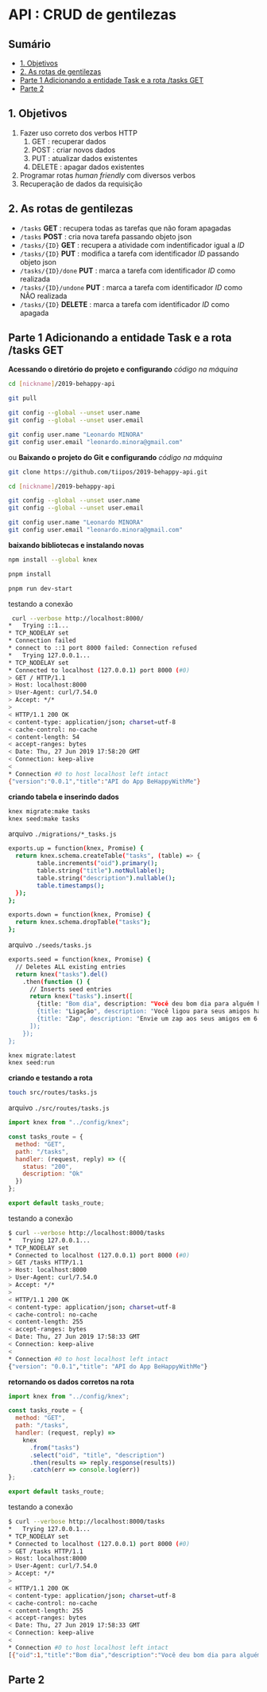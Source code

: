 # [](#header) API : CRUD de gentilezas <!-- omit in toc -->

## Sumário <!-- omit in toc -->

- [1. Objetivos](#1-Objetivos)
- [2. As rotas de gentilezas](#2-As-rotas-de-gentilezas)
- [Parte 1 Adicionando a entidade Task e a rota /tasks GET](#Parte-1-Adicionando-a-entidade-Task-e-a-rota-tasks-GET)
- [Parte 2](#Parte-2)

## 1. Objetivos

1. Fazer uso correto dos verbos HTTP
   1. GET : recuperar dados
   2. POST : criar novos dados
   3. PUT : atualizar dados existentes
   4. DELETE : apagar dados existentes
2. Programar rotas _human friendly_ com diversos verbos
3. Recuperação de dados da requisição

## 2. As rotas de gentilezas

- `/tasks` **GET** : recupera todas as tarefas que não foram apagadas
- `/tasks` **POST** : cria nova tarefa passando objeto json
- `/tasks/{ID}` **GET** : recupera a atividade com indentificador igual a _ID_
- `/tasks/{ID}` **PUT** : modifica a tarefa com identificador _ID_ passando objeto json
- `/tasks/{ID}/done` **PUT** : marca a tarefa com identificador _ID_ como realizada
- `/tasks/{ID}/undone` **PUT** : marca a tarefa com identificador _ID_ como NÃO realizada
- `/tasks/{ID}` **DELETE** : marca a tarefa com identificador _ID_ como apagada

## Parte 1 Adicionando a entidade Task e a rota /tasks GET

**Acessando o diretório do projeto e configurando** _código na máquina_

```sh
cd [nickname]/2019-behappy-api

git pull

git config --global --unset user.name
git config --global --unset user.email

git config user.name "Leonardo MINORA"
git config user.email "leonardo.minora@gmail.com"

```

ou **Baixando o projeto do Git e configurando** _código na máquina_

```sh
git clone https://github.com/tiipos/2019-behappy-api.git

cd [nickname]/2019-behappy-api

git config --global --unset user.name
git config --global --unset user.email

git config user.name "Leonardo MINORA"
git config user.email "leonardo.minora@gmail.com"

```

**baixando bibliotecas e instalando novas**

```sh
npm install --global knex

pnpm install

pnpm run dev-start
```

testando a conexão

```sh
 curl --verbose http://localhost:8000/
*   Trying ::1...
* TCP_NODELAY set
* Connection failed
* connect to ::1 port 8000 failed: Connection refused
*   Trying 127.0.0.1...
* TCP_NODELAY set
* Connected to localhost (127.0.0.1) port 8000 (#0)
> GET / HTTP/1.1
> Host: localhost:8000
> User-Agent: curl/7.54.0
> Accept: */*
>
< HTTP/1.1 200 OK
< content-type: application/json; charset=utf-8
< cache-control: no-cache
< content-length: 54
< accept-ranges: bytes
< Date: Thu, 27 Jun 2019 17:58:20 GMT
< Connection: keep-alive
<
* Connection #0 to host localhost left intact
{"version":"0.0.1","title":"API do App BeHappyWithMe"}
```

**criando tabela e inserindo dados**

```sh
knex migrate:make tasks
knex seed:make tasks
```

arquivo `./migrations/*_tasks.js`

```sh
exports.up = function(knex, Promise) {
  return knex.schema.createTable("tasks", (table) => {
        table.increments("oid").primary();
        table.string("title").notNullable();
        table.string("description").nullable();
        table.timestamps();
  });
};

exports.down = function(knex, Promise) {
  return knex.schema.dropTable("tasks");
};
```

arquivo `./seeds/tasks.js`

```sh
exports.seed = function(knex, Promise) {
  // Deletes ALL existing entries
  return knex("tasks").del()
    .then(function () {
      // Inserts seed entries
      return knex("tasks").insert([
        {title: "Bom dia", description: "Você deu bom dia para alguém há 44 dias"},
        {title: "Ligação", description: "Você ligou para seus amigos há 44 dias"},
        {title: "Zap", description: "Envie um zap aos seus amigos em 6 horas"}
      ]);
    });
};
```

```sh
knex migrate:latest
knex seed:run
```

**criando e testando a rota**

```sh
touch src/routes/tasks.js
```

arquivo `./src/routes/tasks.js`

```js
import knex from "../config/knex";

const tasks_route = {
  method: "GET",
  path: "/tasks",
  handler: (request, reply) => ({
    status: "200",
    description: "Ok"
  })
};

export default tasks_route;
```

testando a conexão

```sh
$ curl --verbose http://localhost:8000/tasks
*   Trying 127.0.0.1...
* TCP_NODELAY set
* Connected to localhost (127.0.0.1) port 8000 (#0)
> GET /tasks HTTP/1.1
> Host: localhost:8000
> User-Agent: curl/7.54.0
> Accept: */*
>
< HTTP/1.1 200 OK
< content-type: application/json; charset=utf-8
< cache-control: no-cache
< content-length: 255
< accept-ranges: bytes
< Date: Thu, 27 Jun 2019 17:58:33 GMT
< Connection: keep-alive
<
* Connection #0 to host localhost left intact
{"version": "0.0.1","title": "API do App BeHappyWithMe"}
```

**retornando os dados corretos na rota**

```js
import knex from "../config/knex";

const tasks_route = {
  method: "GET",
  path: "/tasks",
  handler: (request, reply) =>
    knex
      .from("tasks")
      .select("oid", "title", "description")
      .then(results => reply.response(results))
      .catch(err => console.log(err))
};

export default tasks_route;
```

testando a conexão

```sh
$ curl --verbose http://localhost:8000/tasks
*   Trying 127.0.0.1...
* TCP_NODELAY set
* Connected to localhost (127.0.0.1) port 8000 (#0)
> GET /tasks HTTP/1.1
> Host: localhost:8000
> User-Agent: curl/7.54.0
> Accept: */*
>
< HTTP/1.1 200 OK
< content-type: application/json; charset=utf-8
< cache-control: no-cache
< content-length: 255
< accept-ranges: bytes
< Date: Thu, 27 Jun 2019 17:58:33 GMT
< Connection: keep-alive
<
* Connection #0 to host localhost left intact
[{"oid":1,"title":"Bom dia","description":"Você deu bom dia para alguém há 44 dias"},{"oid":2,"title":"Ligação","description":"Você ligou para seus amigos há 44 dias"},{"oid":3,"title":"Zap","description":"Envie um zap aos seus amigos em 6 horas"}]
```

## Parte 2
